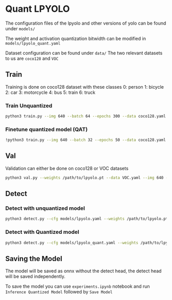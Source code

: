 # Quant LPYOLO

The configuration files of the lpyolo and other versions of yolo can be found under `models/` 

The weight and activation quantization bitwidth can be modified in `models/lpyolo_quant.yaml`

Dataset configuration can be found under `data/`
The two relevant datasets to us are `coco128` and `VOC`


## Train

Training is done on coco128 dataset with these classes
0: person
1: bicycle
2: car
3: motorcycle
4: bus
5: train
6: truck

### Train Unquantized

```sh
python3 train.py --img 640 --batch 64 --epochs 300 --data coco128.yaml --weights '' --cache --cfg models/lpyolo.yaml --classes 7
```

### Finetune quantized model (QAT)
```sh
!python3 train.py --img 640 --batch 32 --epochs 50 --data coco128.yaml --weights /path/to/lpyolo.pt --cache --cfg models/lpyolo_quant.yaml --classes 7
```

## Val

Validation can either be done on coco128 or VOC datasets

```sh
python3 val.py --weights /path/to/lpyolo.pt --data VOC.yaml --img 640 --half
```

## Detect

### Detect with unquantized model
```sh
python3 detect.py --cfg models/lpyolo.yaml --weights /path/to/lpyolo.pt --img 640 --conf 0.25 --source /path/to/image
```
### Detect with Quantized model
```sh
python3 detect.py --cfg models/lpyolo_quant.yaml --weights /path/to/lpyolo_quant.pt --img 640 --conf 0.25 --source /path/to/image
```

## Saving the Model

The model will be saved as onnx without the detect head, the detect head will be saved independently.

To save the model you can use `experiments.ipynb` notebook and run `Inference Quantized Model` followed by `Save Model` 
